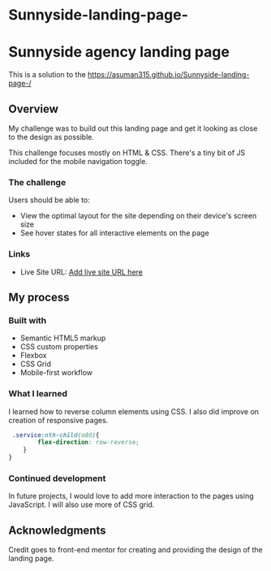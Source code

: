 # Sunnyside-landing-page-

# Sunnyside agency landing page

This is a solution to the https://asuman315.github.io/Sunnyside-landing-page-/

## Overview
My challenge was to build out this landing page and get it looking as close to the design as possible.

This challenge focuses mostly on HTML & CSS. There's a tiny bit of JS included for the mobile navigation toggle.


### The challenge

Users should be able to:

- View the optimal layout for the site depending on their device's screen size
- See hover states for all interactive elements on the page

### Links

- Live Site URL: [Add live site URL here](https://asuman315.github.io/Sunnyside-landing-page-/)

## My process

### Built with

- Semantic HTML5 markup
- CSS custom properties
- Flexbox
- CSS Grid
- Mobile-first workflow


### What I learned

I learned how to reverse column elements using CSS. I also did improve on creation
of responsive pages.

```css
 .service:nth-child(odd){
        flex-direction: row-reverse;
    }
}
```


### Continued development

In future projects, I would love to add more interaction to the pages using JavaScript. I will 
also use more of CSS grid.

## Acknowledgments

Credit goes to front-end mentor for creating and providing the design of the landing page.

